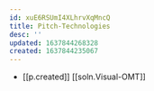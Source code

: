 ```yaml
---
id: xuE6RSUmI4XLhrvXqMncQ
title: Pitch-Technologies
desc: ''
updated: 1637844268328
created: 1637844235067
---
```


- [[p.created]] [[soln.Visual-OMT]]
